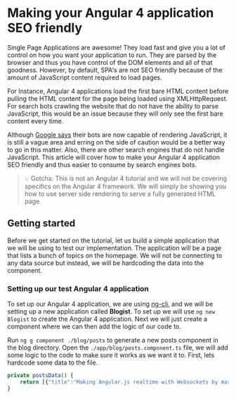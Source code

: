 # Making your Angular 4 application SEO friendly
Single Page Applications are awesome! They load fast and give you a lot of control on how you want your application to run. They are parsed by the browser and thus you have control of the DOM elements and all of that goodness. However, by default, SPA's are not SEO friendly because of the amount of JavaScript content required to load pages.

For Instance, Angular 4 applications load the first bare HTML content before pulling the HTML content for the page being loaded using XMLHttpRequest. For search bots crawling the website that do not have the ability to parse JavaScript, this would be an issue because they will only see the first bare content every time.

Although [Google says](https://webmasters.googleblog.com/2014/05/understanding-web-pages-better.html) their bots are now capable of rendering JavaScript, it is still a vague area and erring on the side of caution would be a better way to go in this matter. Also, there are other search engines that do not handle JavaScript. This article will cover how to make your Angular 4 application SEO friendly and thus easier to consume by search engines bots.

> 💡 Gotcha: This is not an Angular 4 tutorial and we will not be covering specifics on the Angular 4 framework. We will simply be showing you how to use server side rendering to serve a fully generated HTML page.

## Getting started
Before we get started on the tutorial, let us build a simple application that we will be using to test our implementation. The application will be a page that lists a bunch of topics on the homepage. We will not be connecting to any data source but instead, we will be hardcoding the data into the component.

### Setting up our test Angular 4 application
To set up our Angular 4 application, we are using [ng-cli](#), and we will be setting up a new application called **Blogist**. To set up we will use `ng new Blogist` to create the Angular 4 application. Next we will just create a component where we can then add the logic of our code to.

Run `ng g component ./blog/posts` to generate a new posts component in the blog directory. Open the `./app/blog/posts.component.ts` file, we will add some logic to the code to make sure it works as we want it to. First, lets hardcode some data to the file.

```javascript
private postsData() {
    return [{"title":"Making Angular.js realtime with Websockets by marble","pubDate":"2017-08-23 14:41:52","link":"https://blog.pusher.com/making-angular-js-realtime-with-pusher/#comment-10372","guid":"http://blog.pusher.com/?p=682#comment-10372","author":"marble","thumbnail":"","description":"always a big fan of linking to bloggers that I enjoy but dont get a great deal of link enjoy from","content":"<p>always a big fan of linking to bloggers that I enjoy but dont get a great deal of link enjoy from</p>","enclosure":[],"categories":[]},{"title":"Making Angular.js realtime with Websockets by strapless strap on","pubDate":"2017-08-23 05:05:08","link":"https://blog.pusher.com/making-angular-js-realtime-with-pusher/#comment-10371","guid":"http://blog.pusher.com/?p=682#comment-10371","author":"strapless strap on","thumbnail":"","description":"very couple of internet websites that transpire to be detailed beneath, from our point of view are undoubtedly properly worth checking out","content":"<p>very couple of internet websites that transpire to be detailed beneath, from our point of view are undoubtedly properly worth checking out</p>","enclosure":[],"categories":[]},{"title":"Making Angular.js realtime with Websockets by bondage restraints","pubDate":"2017-08-22 17:09:17","link":"https://blog.pusher.com/making-angular-js-realtime-with-pusher/#comment-10370","guid":"http://blog.pusher.com/?p=682#comment-10370","author":"bondage restraints","thumbnail":"","description":"very couple of web sites that occur to be in depth below, from our point of view are undoubtedly properly worth checking out","content":"<p>very couple of web sites that occur to be in depth below, from our point of view are undoubtedly properly worth checking out</p>","enclosure":[],"categories":[]}];
}
```

